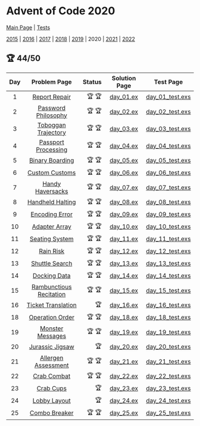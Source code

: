 # Advent of Code 2020

[Main Page](https://adventofcode.com/2020) | [Tests](/test/2020)

[2015](/lib/2015) | [2016](/lib/2016) | [2017](/lib/2017) | [2018](/lib/2018) | [2019](/lib/2019) | 2020 | [2021](/lib/2021) | [2022](/lib/2022)


## :trophy: 44/50

| Day | Problem Page | Status | Solution Page | Test Page |
| :---: | :------: | ---: | :---: | :---: |
| 1 | [Report Repair](https://adventofcode.com/2020/day/1) | :trophy: :trophy: | [day_01.ex](/lib/2020/day_01.ex) | [day_01_test.exs](/test/2020/day_01_test.exs) |
| 2 | [Password Philosophy](https://adventofcode.com/2020/day/2) | :trophy: :trophy: | [day_02.ex](/lib/2020/day_02.ex) | [day_02_test.exs](/test/2020/day_02_test.exs) |
| 3 | [Toboggan Trajectory](https://adventofcode.com/2020/day/3) | :trophy: :trophy: | [day_03.ex](/lib/2020/day_03.ex) | [day_03_test.exs](/test/2020/day_03_test.exs) |
| 4 | [Passport Processing](https://adventofcode.com/2020/day/4) | :trophy: :trophy: | [day_04.ex](/lib/2020/day_04.ex) | [day_04_test.exs](/test/2020/day_04_test.exs) |
| 5 | [Binary Boarding](https://adventofcode.com/2020/day/5) | :trophy: :trophy: | [day_05.ex](/lib/2020/day_05.ex) | [day_05_test.exs](/test/2020/day_05_test.exs) |
| 6 | [Custom Customs](https://adventofcode.com/2020/day/6) | :trophy: :trophy: | [day_06.ex](/lib/2020/day_06.ex) | [day_06_test.exs](/test/2020/day_06_test.exs) |
| 7 | [Handy Haversacks](https://adventofcode.com/2020/day/7) | :trophy: :trophy: | [day_07.ex](/lib/2020/day_07.ex) | [day_07_test.exs](/test/2020/day_07_test.exs) |
| 8 | [Handheld Halting](https://adventofcode.com/2020/day/8) | :trophy: :trophy: | [day_08.ex](/lib/2020/day_08.ex) | [day_08_test.exs](/test/2020/day_08_test.exs) |
| 9 | [Encoding Error](https://adventofcode.com/2020/day/9) | :trophy: :trophy: | [day_09.ex](/lib/2020/day_09.ex) | [day_09_test.exs](/test/2020/day_09_test.exs) |
| 10 | [Adapter Array](https://adventofcode.com/2020/day/10) | :trophy: :trophy: | [day_10.ex](/lib/2020/day_10.ex) | [day_10_test.exs](/test/2020/day_10_test.exs) |
| 11 | [Seating System](https://adventofcode.com/2020/day/11) | :trophy: :trophy: | [day_11.ex](/lib/2020/day_11.ex) | [day_11_test.exs](/test/2020/day_11_test.exs) |
| 12 | [Rain Risk](https://adventofcode.com/2020/day/12) | :trophy: :trophy: | [day_12.ex](/lib/2020/day_12.ex) | [day_12_test.exs](/test/2020/day_12_test.exs) |
| 13 | [Shuttle Search](https://adventofcode.com/2020/day/13) | :trophy: :trophy: | [day_13.ex](/lib/2020/day_13.ex) | [day_13_test.exs](/test/2020/day_13_test.exs) |
| 14 | [Docking Data](https://adventofcode.com/2020/day/14) | :trophy: :trophy: | [day_14.ex](/lib/2020/day_14.ex) | [day_14_test.exs](/test/2020/day_14_test.exs) |
| 15 | [Rambunctious Recitation](https://adventofcode.com/2020/day/15) | :trophy: :trophy: | [day_15.ex](/lib/2020/day_15.ex) | [day_15_test.exs](/test/2020/day_15_test.exs) |
| 16 | [Ticket Translation](https://adventofcode.com/2020/day/16) | :trophy: | [day_16.ex](/lib/2020/day_16.ex) | [day_16_test.exs](/test/2020/day_16_test.exs) |
| 18 | [Operation Order](https://adventofcode.com/2020/day/18) | :trophy: :trophy: | [day_18.ex](/lib/2020/day_18.ex) | [day_18_test.exs](/test/2020/day_18_test.exs) |
| 19 | [Monster Messages](https://adventofcode.com/2020/day/19) | :trophy: :trophy: | [day_19.ex](/lib/2020/day_19.ex) | [day_19_test.exs](/test/2020/day_19_test.exs) |
| 20 | [Jurassic Jigsaw](https://adventofcode.com/2020/day/20) | :trophy: | [day_20.ex](/lib/2020/day_20.ex) | [day_20_test.exs](/test/2020/day_20_test.exs) |
| 21 | [Allergen Assessment](https://adventofcode.com/2020/day/21) | :trophy: :trophy: | [day_21.ex](/lib/2020/day_21.ex) | [day_21_test.exs](/test/2020/day_21_test.exs) |
| 22 | [Crab Combat](https://adventofcode.com/2020/day/22) | :trophy: :trophy: | [day_22.ex](/lib/2020/day_22.ex) | [day_22_test.exs](/test/2020/day_22_test.exs) |
| 23 | [Crab Cups](https://adventofcode.com/2020/day/23) | :trophy: | [day_23.ex](/lib/2020/day_23.ex) | [day_23_test.exs](/test/2020/day_23_test.exs) |
| 24 | [Lobby Layout](https://adventofcode.com/2020/day/24) | :trophy: | [day_24.ex](/lib/2020/day_24.ex) | [day_24_test.exs](/test/2020/day_24_test.exs) |
| 25 | [Combo Breaker](https://adventofcode.com/2020/day/25) | :trophy: :trophy: | [day_25.ex](/lib/2020/day_25.ex) | [day_25_test.exs](/test/2020/day_25_test.exs) |

